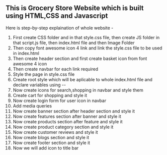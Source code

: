  ## This is Grocery Store Website which is built using HTML,CSS and Javascript

 Here is step-by-step explaination of whole website -

 1. First create CSS folder and in that style.css file, then create JS folder in that script.js file, then index.html file and then Image Folder
 2. Then copy font awesome icon 4 link and link the style.css file to be used in index.html
 3. Then create header section and first create basket icon from font awesome 4 icon
 4. Then create navbar for each link required
 5. Style the page in style.css file
 6. Create root style which will be aplicable to whole index.html file and declare variables using --
 7. Now create icons for search,shopping in navbar and style them
 8. Create cart for shopping and style it
 9. Now create login form for user icon in navbar
 10. Add media queries
 11. Now create banner section after header section and style it
 12. Now create features section after banner and style it
 13. Now create products section after feature and style it
 14. Now create product category section and style it
 15. Now create customer reviews and style it
 16. Now create blogs section and style it
 17. Now create footer section and style it
 18. Now we will add icon to title bar
